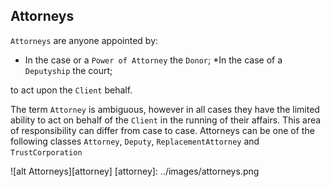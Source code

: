 ## Attorneys

`Attorneys` are anyone appointed by:
* In the case or a `Power of Attorney` the `Donor`;
*In the case of a `Deputyship` the court;

to act upon the `Client` behalf.

The term `Attorney` is ambiguous, however in all cases they have the limited ability to act
on behalf of the `Client` in the running of their affairs. This area of responsibility can differ from case to case. Attorneys
can be one of the following classes `Attorney`, `Deputy`, `ReplacementAttorney` and `TrustCorporation`

![alt Attorneys][attorney]
[attorney]: ../images/attorneys.png
